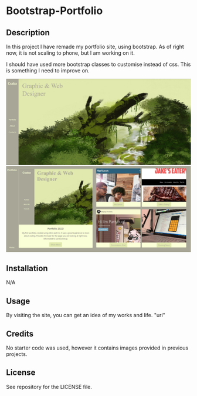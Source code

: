 # Bootstrap-Portfolio

## Description

In this project I have remade my portfolio site, using bootstrap.
As of right now, it is not scaling to phone, but I am working on it.

I should have used more bootstrap classes to customise instead of css. This is something I need to improve on.

![Alt text](./images/Screenshot_1.jpg?raw=true "Screensot One")
![Alt text](./images/Screenshot_2.jpg?raw=true "Screenshot Two")

## Installation

N/A

## Usage

By visiting the site, you can get an idea of my works and life.
"url"

## Credits

No starter code was used, however it contains images provided in previous projects.

## License

See repository for the LICENSE file.
